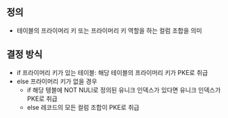 
## 정의 
- 테이블의 프라이머리 키 또는 프라이머리 키 역할을 하는 컬럼 조합을 의미


## 결정 방식
- if 프라이머리 키가 있는 테이블: 해당 테이블의 프라이머리 키가 PKE로 취급
- else 프라이머리 키가 없을 경우 
	- if 해당 텡블에 NOT NULl로 정의된 유니크 인덱스가 있다면 유니크 인덱스가 PKE로 취급
	- else 레코드의 모든 컬럼 조합이 PKE로 취급